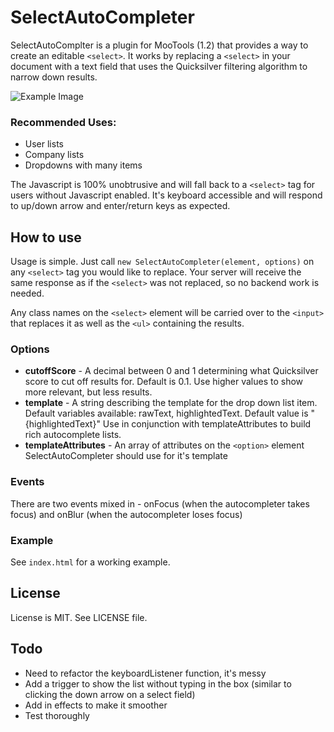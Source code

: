 # SelectAutoCompleter

SelectAutoComplter is a plugin for MooTools (1.2) that provides a way to create an editable `<select>`.  It works by replacing a `<select>` in your document with a text field that uses the Quicksilver filtering algorithm to narrow down results.

![Example Image](http://github.com/kneath/select-autocompleter/tree/master/example_image.png?raw=true_)

### Recommended Uses:

* User lists
* Company lists
* Dropdowns with many items

The Javascript is 100% unobtrusive and will fall back to a `<select>` tag for users without Javascript enabled. It's keyboard accessible and will respond to up/down arrow and enter/return keys as expected.

## How to use

Usage is simple. Just call `new SelectAutoCompleter(element, options)` on any `<select>` tag you would like to replace.  Your server will receive the same response as if the `<select>` was not replaced, so no backend work is needed.
  
Any class names on the `<select>` element will be carried over to the `<input>` that replaces it as well as the `<ul>` containing the results.

### Options

* **cutoffScore** - A decimal between 0 and 1 determining what Quicksilver score to cut off results for. Default is 0.1. Use higher values to show more relevant, but less results.
* **template** - A string describing the template for the drop down list item. Default variables available: rawText, highlightedText.  Default value is "{highlightedText}"  Use in conjunction with templateAttributes to build rich autocomplete lists.
* **templateAttributes** - An array of attributes on the `<option>` element SelectAutoCompleter should use for it's template

### Events

There are two events mixed in - onFocus (when the autocompleter takes focus) and onBlur (when the autocompleter loses focus)

### Example

See `index.html` for a working example.

## License

License is MIT. See LICENSE file.

## Todo

* Need to refactor the keyboardListener function, it's messy
* Add a trigger to show the list without typing in the box (similar to clicking the down arrow on a select field)
* Add in effects to make it smoother
* Test thoroughly